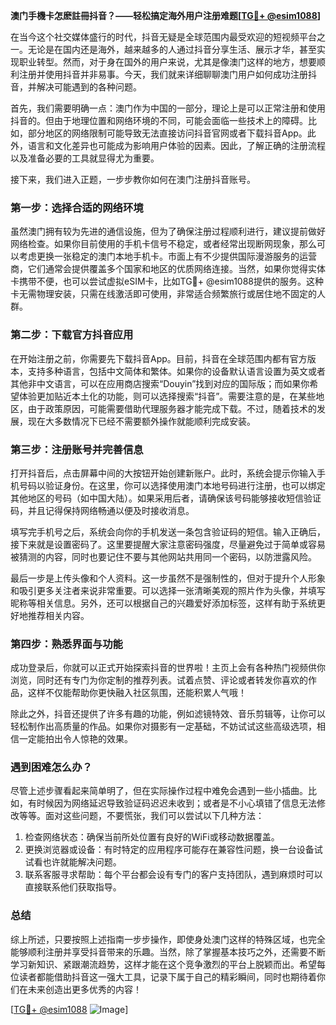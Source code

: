 **澳门手機卡怎麽註冊抖音？——轻松搞定海外用户注册难题[[TG💪+ @esim1088](https://t.me/s/esim1088)]**

在当今这个社交媒体盛行的时代，抖音无疑是全球范围内最受欢迎的短视频平台之一。无论是在国内还是海外，越来越多的人通过抖音分享生活、展示才华，甚至实现职业转型。然而，对于身在国外的用户来说，尤其是像澳门这样的地方，想要顺利注册并使用抖音并非易事。今天，我们就来详细聊聊澳门用户如何成功注册抖音，并解决可能遇到的各种问题。

首先，我们需要明确一点：澳门作为中国的一部分，理论上是可以正常注册和使用抖音的。但由于地理位置和网络环境的不同，可能会面临一些技术上的障碍。比如，部分地区的网络限制可能导致无法直接访问抖音官网或者下载抖音App。此外，语言和文化差异也可能成为影响用户体验的因素。因此，了解正确的注册流程以及准备必要的工具就显得尤为重要。

接下来，我们进入正题，一步步教你如何在澳门注册抖音账号。

### 第一步：选择合适的网络环境

虽然澳门拥有较为先进的通信设施，但为了确保注册过程顺利进行，建议提前做好网络检查。如果你目前使用的手机卡信号不稳定，或者经常出现断网现象，那么可以考虑更换一张稳定的澳门本地手机卡。市面上有不少提供国际漫游服务的运营商，它们通常会提供覆盖多个国家和地区的优质网络连接。当然，如果你觉得实体卡携带不便，也可以尝试虚拟eSIM卡，比如TG💪+ @esim1088提供的服务。这种卡无需物理安装，只需在线激活即可使用，非常适合频繁旅行或居住地不固定的人群。

### 第二步：下载官方抖音应用

在开始注册之前，你需要先下载抖音App。目前，抖音在全球范围内都有官方版本，支持多种语言，包括中文简体和繁体。如果你的设备默认语言设置为英文或者其他非中文语言，可以在应用商店搜索“Douyin”找到对应的国际版；而如果你希望体验更加贴近本土化的功能，则可以选择搜索“抖音”。需要注意的是，在某些地区，由于政策原因，可能需要借助代理服务器才能完成下载。不过，随着技术的发展，现在大多数情况下已经不需要额外操作就能顺利完成安装。

### 第三步：注册账号并完善信息

打开抖音后，点击屏幕中间的大按钮开始创建新账户。此时，系统会提示你输入手机号码以验证身份。在这里，你可以选择使用澳门本地号码进行注册，也可以绑定其他地区的号码（如中国大陆）。如果采用后者，请确保该号码能够接收短信验证码，并且记得保持网络畅通以便及时接收消息。

填写完手机号之后，系统会向你的手机发送一条包含验证码的短信。输入正确后，接下来就是设置密码了。这里要提醒大家注意密码强度，尽量避免过于简单或容易被猜测的内容，同时也要记住不要与其他网站共用同一个密码，以防泄露风险。

最后一步是上传头像和个人资料。这一步虽然不是强制性的，但对于提升个人形象和吸引更多关注者来说非常重要。可以选择一张清晰美观的照片作为头像，并填写昵称等相关信息。另外，还可以根据自己的兴趣爱好添加标签，这样有助于系统更好地推荐相关内容。

### 第四步：熟悉界面与功能

成功登录后，你就可以正式开始探索抖音的世界啦！主页上会有各种热门视频供你浏览，同时还有专门为你定制的推荐列表。试着点赞、评论或者转发你喜欢的作品，这样不仅能帮助你更快融入社区氛围，还能积累人气哦！

除此之外，抖音还提供了许多有趣的功能，例如滤镜特效、音乐剪辑等，让你可以轻松制作出高质量的作品。如果你对摄影有一定基础，不妨试试这些高级选项，相信一定能拍出令人惊艳的效果。

### 遇到困难怎么办？

尽管上述步骤看起来简单明了，但在实际操作过程中难免会遇到一些小插曲。比如，有时候因为网络延迟导致验证码迟迟未收到；或者是不小心填错了信息无法修改等等。面对这些问题，不要慌张，我们可以尝试以下几种方法：

1. 检查网络状态：确保当前所处位置有良好的WiFi或移动数据覆盖。
2. 更换浏览器或设备：有时特定的应用程序可能存在兼容性问题，换一台设备试试看也许就能解决问题。
3. 联系客服寻求帮助：每个平台都会设有专门的客户支持团队，遇到麻烦时可以直接联系他们获取指导。

### 总结

综上所述，只要按照上述指南一步步操作，即使身处澳门这样的特殊区域，也完全能够顺利注册并享受抖音带来的乐趣。当然，除了掌握基本技巧之外，还需要不断学习新知识、紧跟潮流趋势，这样才能在这个竞争激烈的平台上脱颖而出。希望每位读者都能借助抖音这一强大工具，记录下属于自己的精彩瞬间，同时也期待着你们在未来创造出更多优秀的内容！

[[TG💪+ @esim1088](https://t.me/s/esim1088) ![Image](https://i.postimg.cc/4NQfJmqS/Snipaste-2025-05-13-00-14-12.png)]